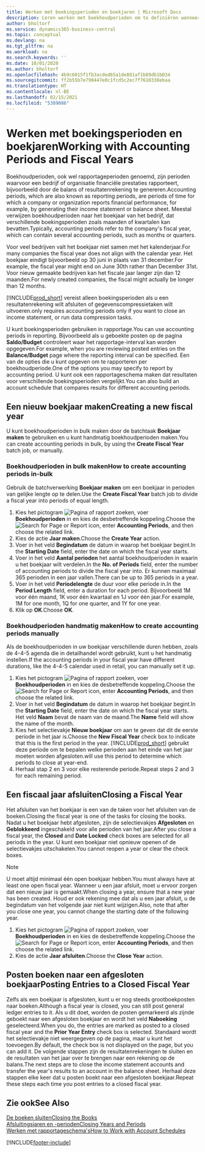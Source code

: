 ```yaml
---
title: Werken met boekingsperioden en boekjaren | Microsoft Docs
description: Leren werken met boekhoudperioden om te definiëren wanneer uw bedrijf financiële prestaties rapporteert.
author: bholtorf
ms.service: dynamics365-business-central
ms.topic: conceptual
ms.devlang: na
ms.tgt_pltfrm: na
ms.workload: na
ms.search.keywords: ''
ms.date: 10/01/2020
ms.author: bholtorf
ms.openlocfilehash: 4b9c6015f1fb3acded65a1de881af1b89db1b034
ms.sourcegitcommit: ff2b55b7e790447e0c1fcd5c2ec7f7610338ebaa
ms.translationtype: HT
ms.contentlocale: nl-BE
ms.lasthandoff: 02/15/2021
ms.locfileid: "5389086"
---
```

# <a name="working-with-accounting-periods-and-fiscal-years"></a><span data-ttu-id="944e4-103">Werken met boekingsperioden en boekjaren</span><span class="sxs-lookup"><span data-stu-id="944e4-103">Working with Accounting Periods and Fiscal Years</span></span>

<span data-ttu-id="944e4-104">Boekhoudperioden, ook wel rapportageperioden genoemd, zijn perioden waarvoor een bedrijf of organisatie financiële prestaties rapporteert, bijvoorbeeld door de balans of resultatenrekening te genereren.</span><span class="sxs-lookup"><span data-stu-id="944e4-104">Accounting periods, which are also known as reporting periods, are periods of time for which a company or organization reports financial performance, for example, by generating their income statement or balance sheet.</span></span> <span data-ttu-id="944e4-105">Meestal verwijzen boekhoudperioden naar het boekjaar van het bedrijf, dat verschillende boekingsperioden zoals maanden of kwartalen kan bevatten.</span><span class="sxs-lookup"><span data-stu-id="944e4-105">Typically, accounting periods refer to the company's fiscal year, which can contain several accounting periods, such as months or quarters.</span></span>

<span data-ttu-id="944e4-106">Voor veel bedrijven valt het boekjaar niet samen met het kalenderjaar.</span><span class="sxs-lookup"><span data-stu-id="944e4-106">For many companies the fiscal year does not align with the calendar year.</span></span> <span data-ttu-id="944e4-107">Het boekjaar eindigt bijvoorbeeld op 30 juni in plaats van 31 december.</span><span class="sxs-lookup"><span data-stu-id="944e4-107">For example, the fiscal year might end on June 30th rather than December 31st.</span></span> <span data-ttu-id="944e4-108">Voor nieuw gemaakte bedrijven kan het fiscale jaar langer zijn dan 12 maanden.</span><span class="sxs-lookup"><span data-stu-id="944e4-108">For newly created companies, the fiscal might actually be longer than 12 months.</span></span>  

[!INCLUDE[prod_short](includes/prod_short.md)] <span data-ttu-id="944e4-109">vereist alleen boekingsperioden als u een resultatenrekening wilt afsluiten of gegevenscompressietaken wilt uitvoeren.</span><span class="sxs-lookup"><span data-stu-id="944e4-109">only requires accounting periods only if you want to close an income statement, or run data compression tasks.</span></span> 

<span data-ttu-id="944e4-110">U kunt boekingsperioden gebruiken in rapportage.</span><span class="sxs-lookup"><span data-stu-id="944e4-110">You can use accounting periods in reporting.</span></span> <span data-ttu-id="944e4-111">Bijvoorbeeld als u geboekte posten op de pagina **Saldo/Budget** controleert waar het rapportage-interval kan worden opgegeven.</span><span class="sxs-lookup"><span data-stu-id="944e4-111">For example, when you are reviewing posted entries on the **Balance/Budget** page where the reporting interval can be specified.</span></span> <span data-ttu-id="944e4-112">Een van de opties die u kunt opgeven om te rapporteren per boekhoudperiode.</span><span class="sxs-lookup"><span data-stu-id="944e4-112">One of the options you may specify to report by accounting period.</span></span> <span data-ttu-id="944e4-113">U kunt ook een rapportageschema maken dat resultaten voor verschillende boekingsperioden vergelijkt.</span><span class="sxs-lookup"><span data-stu-id="944e4-113">You can also build an account schedule that compares results for different accounting periods.</span></span>

## <a name="creating-a-new-fiscal-year"></a><span data-ttu-id="944e4-114">Een nieuw boekjaar maken</span><span class="sxs-lookup"><span data-stu-id="944e4-114">Creating a new fiscal year</span></span>

<span data-ttu-id="944e4-115">U kunt boekhoudperioden in bulk maken door de batchtaak **Boekjaar maken** te gebruiken en u kunt handmatig boekhoudperioden maken.</span><span class="sxs-lookup"><span data-stu-id="944e4-115">You can create accounting periods in bulk, by using the **Create Fiscal Year** batch job, or manually.</span></span>

### <a name="how-to-create-accounting-periods-in-bulk"></a><span data-ttu-id="944e4-116">Boekhoudperioden in bulk maken</span><span class="sxs-lookup"><span data-stu-id="944e4-116">How to create accounting periods in-bulk</span></span>

<span data-ttu-id="944e4-117">Gebruik de batchverwerking **Boekjaar maken** om een boekjaar in perioden van gelijke lengte op te delen.</span><span class="sxs-lookup"><span data-stu-id="944e4-117">Use the **Create Fiscal Year** batch job to divide a fiscal year into periods of equal length.</span></span>  

1. <span data-ttu-id="944e4-118">Kies het pictogram ![Pagina of rapport zoeken](media/ui-search/search_small.png "Pictogram Pagina of rapport zoeken"), voer **Boekhoudperioden** in en kies de desbetreffende koppeling.</span><span class="sxs-lookup"><span data-stu-id="944e4-118">Choose the ![Search for Page or Report](media/ui-search/search_small.png "Search for Page or Report icon") icon, enter **Accounting Periods**, and then choose the related link.</span></span>  
2. <span data-ttu-id="944e4-119">Kies de actie **Jaar maken**.</span><span class="sxs-lookup"><span data-stu-id="944e4-119">Choose the **Create Year** action.</span></span>  <!--What about the Scheduling option? Should we mention that? There's also the Report Output Type field...-->
3. <span data-ttu-id="944e4-120">Voer in het veld **Begindatum** de datum in waarop het boekjaar begint.</span><span class="sxs-lookup"><span data-stu-id="944e4-120">In the **Starting Date** field, enter the date on which the fiscal year starts.</span></span>  
4. <span data-ttu-id="944e4-121">Voer in het veld **Aantal perioden** het aantal boekhoudperioden in waarin u het boekjaar wilt verdelen.</span><span class="sxs-lookup"><span data-stu-id="944e4-121">In the **No. of Periods** field, enter the number of accounting periods to divide the fiscal year into.</span></span> <span data-ttu-id="944e4-122">Er kunnen maximaal 365 perioden in een jaar vallen.</span><span class="sxs-lookup"><span data-stu-id="944e4-122">There can be up to 365 periods in a year.</span></span>  
5. <span data-ttu-id="944e4-123">Voer in het veld **Periodelengte** de duur voor elke periode in.</span><span class="sxs-lookup"><span data-stu-id="944e4-123">In the **Period Length** field, enter a duration for each period.</span></span> <span data-ttu-id="944e4-124">Bijvoorbeeld 1M voor één maand, 1K voor één kwartaal en 1J voor één jaar.</span><span class="sxs-lookup"><span data-stu-id="944e4-124">For example, 1M for one month, 1Q for one quarter, and 1Y for one year.</span></span>  
6. <span data-ttu-id="944e4-125">Klik op **OK**.</span><span class="sxs-lookup"><span data-stu-id="944e4-125">Choose **OK**.</span></span>  

### <a name="how-to-create-accounting-periods-manually"></a><span data-ttu-id="944e4-126">Boekhoudperioden handmatig maken</span><span class="sxs-lookup"><span data-stu-id="944e4-126">How to create accounting periods manually</span></span>

<span data-ttu-id="944e4-127">Als de boekhoudperioden in uw boekjaar verschillende duren hebben, zoals de 4-4-5 agenda die in detailhandel wordt gebruikt, kunt u het handmatig instellen.</span><span class="sxs-lookup"><span data-stu-id="944e4-127">If the accounting periods in your fiscal year have different durations, like the 4-4-5 calendar used in retail, you can manually set it up.</span></span>  
  
1. <span data-ttu-id="944e4-128">Kies het pictogram ![Pagina of rapport zoeken](media/ui-search/search_small.png "Pictogram Pagina of rapport zoeken"), voer **Boekhoudperioden** in en kies de desbetreffende koppeling.</span><span class="sxs-lookup"><span data-stu-id="944e4-128">Choose the ![Search for Page or Report](media/ui-search/search_small.png "Search for Page or Report icon") icon, enter **Accounting Periods**, and then choose the related link.</span></span>  
2. <span data-ttu-id="944e4-129">Voer in het veld **Begindatum** de datum in waarop het boekjaar begint.</span><span class="sxs-lookup"><span data-stu-id="944e4-129">In the **Starting Date** field, enter the date on which the fiscal year starts.</span></span> <span data-ttu-id="944e4-130">Het veld **Naam** bevat de naam van de maand.</span><span class="sxs-lookup"><span data-stu-id="944e4-130">The **Name** field will show the name of the month.</span></span>  
3. <span data-ttu-id="944e4-131">Kies het selectievakje **Nieuw boekjaar** om aan te geven dat dit de eerste periode in het jaar is.</span><span class="sxs-lookup"><span data-stu-id="944e4-131">Choose the **New Fiscal Year** check box to indicate that this is the first period in the year.</span></span> [!INCLUDE[prod_short](includes/prod_short.md)] <span data-ttu-id="944e4-132">gebruikt deze periode om te bepalen welke perioden aan het einde van het jaar moeten worden afgesloten.</span><span class="sxs-lookup"><span data-stu-id="944e4-132">will use this period to determine which periods to close at year-end.</span></span>
4. <span data-ttu-id="944e4-133">Herhaal stap 2 en 3 voor elke resterende periode.</span><span class="sxs-lookup"><span data-stu-id="944e4-133">Repeat steps 2 and 3 for each remaining period.</span></span>  

## <a name="closing-a-fiscal-year"></a><span data-ttu-id="944e4-134">Een fiscaal jaar afsluiten</span><span class="sxs-lookup"><span data-stu-id="944e4-134">Closing a Fiscal Year</span></span>

<span data-ttu-id="944e4-135">Het afsluiten van het boekjaar is een van de taken voor het afsluiten van de boeken.</span><span class="sxs-lookup"><span data-stu-id="944e4-135">Closing the fiscal year is one of the tasks for closing the books.</span></span> <span data-ttu-id="944e4-136">Nadat u het boekjaar hebt afgesloten, zijn de selectievakjes **Afgesloten** en **Geblokkeerd** ingeschakeld voor alle perioden van het jaar.</span><span class="sxs-lookup"><span data-stu-id="944e4-136">After you close a fiscal year, the **Closed** and **Date Locked** check boxes are selected for all periods in the year.</span></span> <span data-ttu-id="944e4-137">U kunt een boekjaar niet opnieuw openen of de selectievakjes uitschakelen.</span><span class="sxs-lookup"><span data-stu-id="944e4-137">You cannot reopen a year or clear the check boxes.</span></span>

> [!NOTE]  
> <span data-ttu-id="944e4-138">U moet altijd minimaal één open boekjaar hebben.</span><span class="sxs-lookup"><span data-stu-id="944e4-138">You must always have at least one open fiscal year.</span></span> <span data-ttu-id="944e4-139">Wanneer u een jaar afsluit, moet u ervoor zorgen dat een nieuw jaar is gemaakt.</span><span class="sxs-lookup"><span data-stu-id="944e4-139">When closing a year, ensure that a new year has been created.</span></span> <span data-ttu-id="944e4-140">Houd er ook rekening mee dat als u een jaar afsluit, u de begindatum van het volgende jaar niet kunt wijzigen.</span><span class="sxs-lookup"><span data-stu-id="944e4-140">Also, note that after you close one year, you cannot change the starting date of the following year.</span></span>

1. <span data-ttu-id="944e4-141">Kies het pictogram ![Pagina of rapport zoeken](media/ui-search/search_small.png "Pictogram Pagina of rapport zoeken"), voer **Boekhoudperioden** in en kies de desbetreffende koppeling.</span><span class="sxs-lookup"><span data-stu-id="944e4-141">Choose the ![Search for Page or Report](media/ui-search/search_small.png "Search for Page or Report icon") icon, enter **Accounting Periods**, and then choose the related link.</span></span>  
2. <span data-ttu-id="944e4-142">Kies de actie **Jaar afsluiten**.</span><span class="sxs-lookup"><span data-stu-id="944e4-142">Choose the **Close Year** action.</span></span>  

## <a name="posting-entries-to-a-closed-fiscal-year"></a><span data-ttu-id="944e4-143">Posten boeken naar een afgesloten boekjaar</span><span class="sxs-lookup"><span data-stu-id="944e4-143">Posting Entries to a Closed Fiscal Year</span></span>

<span data-ttu-id="944e4-144">Zelfs als een boekjaar is afgesloten, kunt u er nog steeds grootboekposten naar boeken.</span><span class="sxs-lookup"><span data-stu-id="944e4-144">Although a fiscal year is closed, you can still post general ledger entries to it.</span></span> <span data-ttu-id="944e4-145">Als u dit doet, worden de posten gemarkeerd als zijnde geboekt naar een afgesloten boekjaar en wordt het veld **Naboeking** geselecteerd.</span><span class="sxs-lookup"><span data-stu-id="944e4-145">When you do, the entries are marked as posted to a closed fiscal year and the **Prior Year Entry** check box is selected.</span></span> <span data-ttu-id="944e4-146">Standaard wordt het selectievakje niet weergegeven op de pagina, maar u kunt het toevoegen.</span><span class="sxs-lookup"><span data-stu-id="944e4-146">By default, the check box is not displayed on the page, but you can add it.</span></span> <span data-ttu-id="944e4-147">De volgende stappen zijn de resultatenrekeningen te sluiten en de resultaten van het jaar over te brengen naar een rekening op de balans.</span><span class="sxs-lookup"><span data-stu-id="944e4-147">The next steps are to close the income statement accounts and transfer the year's results to an account in the balance sheet.</span></span> <span data-ttu-id="944e4-148">Herhaal deze stappen elke keer dat u posten boekt naar een afgesloten boekjaar.</span><span class="sxs-lookup"><span data-stu-id="944e4-148">Repeat these steps each time you post entries to a closed fiscal year.</span></span>

## <a name="see-also"></a><span data-ttu-id="944e4-149">Zie ook</span><span class="sxs-lookup"><span data-stu-id="944e4-149">See Also</span></span>

[<span data-ttu-id="944e4-150">De boeken sluiten</span><span class="sxs-lookup"><span data-stu-id="944e4-150">Closing the Books</span></span>](year-close-books.md)  
[<span data-ttu-id="944e4-151">Afsluitingsjaren en -perioden</span><span class="sxs-lookup"><span data-stu-id="944e4-151">Closing Years and Periods</span></span>](year-close-years-periods.md)  
[<span data-ttu-id="944e4-152">Werken met rapportageschema's</span><span class="sxs-lookup"><span data-stu-id="944e4-152">How to Work with Account Schedules</span></span>](bi-how-work-account-schedule.md)  


[!INCLUDE[footer-include](includes/footer-banner.md)]